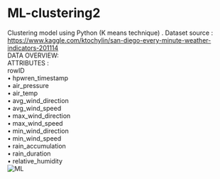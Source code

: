 # ML-clustering2
Clustering model using Python (K means technique) .
Dataset source : https://www.kaggle.com/ktochylin/san-diego-every-minute-weather-indicators-201114 <br/>
DATA OVERVIEW:<br/>
ATTRIBUTES :<br/>
rowID <br/>
•	hpwren_timestamp <br/>
•	air_pressure <br/>
•	air_temp <br/>
•	avg_wind_direction <br/>
•	avg_wind_speed <br/>
•	max_wind_direction <br/>
•	max_wind_speed <br/>
•	min_wind_direction <br/>
•	min_wind_speed <br/>
•	rain_accumulation <br/>
•	rain_duration <br/>
•	relative_humidity <br/>
![ML](https://miro.medium.com/max/1024/1*3CXBOKNql4qS-lRyHT3pqw.png)
